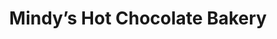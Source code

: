 ---
title: "Mindy’s Hot Chocolate Bakery"
url: /chicago/mindys-hot-chocolate-bakery/
shop: bakery
---